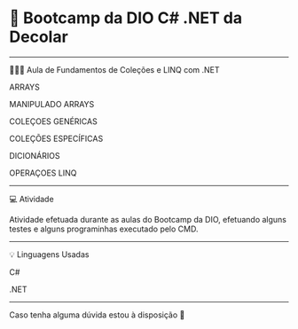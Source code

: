 # 🚀 Bootcamp da DIO C# .NET da Decolar
**************************************************************************************
👩🏻‍💻 Aula de Fundamentos de Coleções e LINQ com .NET

ARRAYS

MANIPULADO ARRAYS

COLEÇOES GENÉRICAS 

COLEÇÕES ESPECÍFICAS 

DICIONÁRIOS 

OPERAÇOES LINQ

******************************************************************************************
💻  Atividade 

 Atividade efetuada durante as aulas do Bootcamp da DIO, efetuando alguns testes e 
alguns programinhas executado pelo CMD.

****************************************************************************************
💡 Linguagens Usadas

C#

.NET

****************************************************************************************

Caso tenha alguma dúvida estou à disposição 📧

